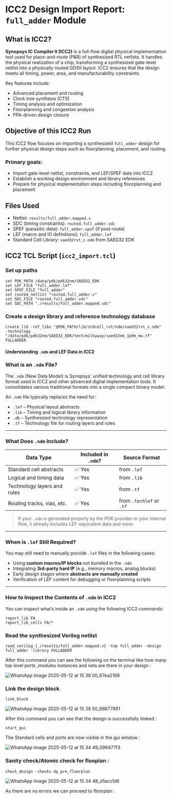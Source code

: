 # ICC2 Design Import Report: `full_adder` Module

## What is ICC2?

**Synopsys IC Compiler II (ICC2)** is a full-flow digital physical implementation tool used for place-and-route (P&R) of synthesized RTL netlists. It handles the physical realization of a chip, transforming a synthesized gate-level netlist into a physically routed GDSII layout. ICC2 ensures that the design meets all timing, power, area, and manufacturability constraints.

Key features include:

- Advanced placement and routing  
- Clock tree synthesis (CTS)  
- Timing analysis and optimization  
- Floorplanning and congestion analysis  
- PPA-driven design closure  

## Objective of this ICC2 Run

This ICC2 flow focuses on importing a synthesized `full_adder` design for further physical design steps such as floorplanning, placement, and routing.

### Primary goals:

- Import gate-level netlist, constraints, and LEF/SPEF data into ICC2  
- Establish a working design environment and library references  
- Prepare for physical implementation steps including floorplanning and placement  

## Files Used

- Netlist: `results/full_adder.mapped.v`  
- SDC (timing constraints): `routed.full_adder.sdc`  
- SPEF (parasitic data): `full_adder.spef` (if post-route)  
- LEF (macro and IO definitions): `full_adder.lef`  
- Standard Cell Library: `saed32rvt_c.ndm` from SAED32 EDK

## ICC2 TCL Script (`icc2_import.tcl`)


### Set up paths
```
set PDK_PATH /data/pdk/pdk32nm/SAED32_EDK
set LEF_FILE "full_adder.lef"
set SPEF_FILE "full_adder"
set routed_netlist "routed.full_adder.v"
set SDC_FILE "routed.full_adder.sdc"
set SDC_PATH "./results/full_adder.mapped.sdc"
```
### Create a design library and reference technology database
```
create_lib -ref_libs "$PDK_PATH/lib/stdcell_rvt/ndm/saed32rvt_c.ndm"  -technology "/data/pdk/pdk32nm/SAED32_EDK/tech/milkyway/saed32nm_1p9m_mw.tf"  FULLADDER
```
####  Understanding `.ndm` and LEF Data in ICC2

### What is an `.ndm` File?

The `.ndm` (New Data Model) is Synopsys' unified technology and cell library format used in ICC2 and other advanced digital implementation tools. It consolidates various traditional formats into a single compact binary model.

An `.ndm` file typically replaces the need for:

- `.lef` – Physical layout abstracts  
- `.lib` – Timing and logical library information  
- `.db` – Synthesized technology representation  
- `.tf` – Technology file for routing layers and rules  

---

### What Does `.ndm` Include?

| Data Type                     | Included in `.ndm`? | Source Format             |
|------------------------------|----------------------|-------------------------- |
| Standard cell abstracts      | ✅ Yes               | from `.lef`              |
| Logical and timing data      | ✅ Yes               | from `.lib`              |
| Technology layers and rules  | ✅ Yes               | from `.tf`               |
| Routing tracks, vias, etc.   | ✅ Yes               | from `.techlef` or `.tf` |

>  If your `.ndm` is generated properly by the PDK provider or your internal flow, it already includes LEF-equivalent data and more.

---

### When is `.lef` Still Required?

You may still need to manually provide `.lef` files in the following cases:

- Using **custom macros/IP blocks** not bundled in the `.ndm`
- Integrating **3rd-party hard IP** (e.g., memory macros, analog blocks)
- Early design stages where **abstracts are manually created**
- Verification of LEF content for debugging or floorplanning scripts

---

### How to Inspect the Contents of `.ndm` in ICC2

You can inspect what’s inside an `.ndm` using the following ICC2 commands:
```
report_lib FA
report_lib_cells FA/*
```

### Read the synthesized Verilog netlist
```
read_verilog {./results/full_adder.mapped.v} -top full_adder -design full_adder -library FULLADDER
```
After this command you can see the following on the terminal like how many top level ports ,modules instances  and nets   are there in your design :

![WhatsApp Image 2025-05-12 at 15 38 00_67ea2168](https://github.com/user-attachments/assets/0d8b819e-1a03-428c-9408-9d442ef5c669)



### Link the design block
```
link_block
```

![WhatsApp Image 2025-05-12 at 15 38 50_88677991](https://github.com/user-attachments/assets/51ddab81-a02b-4b51-83d2-758378a43fb7)


After this command you can see that the design is successfully limked  : 

```
start_gui 
```
The Standard cells and ports  are now visible in the gui window  :

![WhatsApp Image 2025-05-12 at 15 34 49_096477f3](https://github.com/user-attachments/assets/d6d3b586-84d0-4e61-b9be-94ebe62ed5cd)

 ### Sanity check/Atomic check for flooplan : 
 
```
check_design -checks dp_pre_floorplan

```

![WhatsApp Image 2025-05-12 at 15 34 48_d1acc1d6](https://github.com/user-attachments/assets/1a202b5a-89dc-49f2-9fa1-13486722aa67)

 As there are no errors we can proceed to floorplan : 


